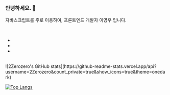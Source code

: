 ### 안녕하세요. 👋

자바스크립트를 주로 이용하여, 프론트엔드 개발자 이영우 입니다.

</br>

-
-
-

</br>
![2Zerozero's GitHub stats](https://github-readme-stats.vercel.app/api?username=2Zerozero&count_private=true&show_icons=true&theme=onedark)

[![Top Langs](https://github-readme-stats.vercel.app/api/top-langs/?username=2Zerozero&hide=php,html&theme=onedark&card_width=495)](https://github.com/anuraghazra/github-readme-stats)
